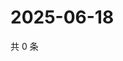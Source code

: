 # 2025-06-18

共 0 条

<!-- BEGIN ZHIHUQUESTIONS -->
<!-- 最后更新时间 Wed Jun 18 2025 23:12:43 GMT+0800 (China Standard Time) -->

<!-- END ZHIHUQUESTIONS -->
